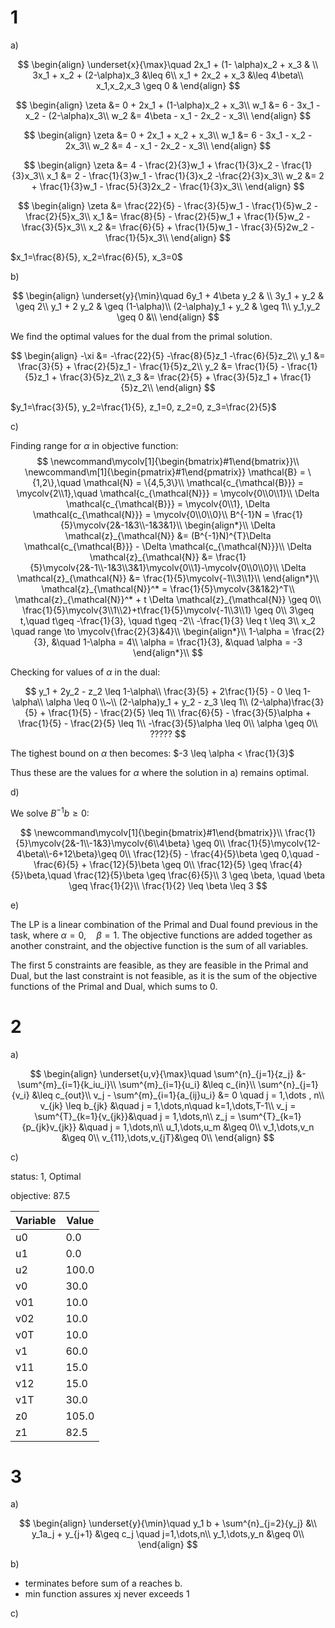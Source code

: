 # 1

a)

$$
\begin{align}
\underset{x}{\max}\quad 2x_1 + (1- \alpha)x_2 + x_3 & \\
3x_1 + x_2 + (2-\alpha)x_3 &\leq 6\\
x_1 + 2x_2 + x_3 &\leq 4\beta\\
x_1,x_2,x_3 \geq 0 &
\end{align}
$$

$$
\begin{align}
\zeta &= 0 + 2x_1 + (1-\alpha)x_2 + x_3\\
w_1 &= 6 - 3x_1 - x_2 - (2-\alpha)x_3\\
w_2 &= 4\beta - x_1 - 2x_2 - x_3\\
\end{align}
$$

$$
\begin{align}
\zeta &= 0 + 2x_1 + x_2 + x_3\\
w_1 &= 6 - 3x_1 - x_2 - 2x_3\\
w_2 &= 4 - x_1 - 2x_2 - x_3\\
\end{align}
$$

$$
\begin{align}
\zeta &= 4 - \frac{2}{3}w_1 + \frac{1}{3}x_2 - \frac{1}{3}x_3\\
x_1 &= 2 - \frac{1}{3}w_1 - \frac{1}{3}x_2 -\frac{2}{3}x_3\\
w_2 &= 2 + \frac{1}{3}w_1 - \frac{5}{3}2x_2 - \frac{1}{3}x_3\\
\end{align}
$$

$$
\begin{align}
\zeta &= \frac{22}{5} - \frac{3}{5}w_1 - \frac{1}{5}w_2 - \frac{2}{5}x_3\\
x_1 &= \frac{8}{5} - \frac{2}{5}w_1 + \frac{1}{5}w_2 - \frac{3}{5}x_3\\
x_2 &= \frac{6}{5} + \frac{1}{5}w_1 - \frac{3}{5}2w_2 - \frac{1}{5}x_3\\
\end{align}
$$


$x_1=\frac{8}{5}, x_2=\frac{6}{5}, x_3=0$

b)

$$
\begin{align}
\underset{y}{\min}\quad 6y_1 + 4\beta y_2 & \\
3y_1 + y_2 & \geq 2\\
y_1 + 2 y_2 & \geq (1-\alpha)\\
(2-\alpha)y_1 + y_2 & \geq 1\\
y_1,y_2 \geq 0 &\\
\end{align}
$$

We find the optimal values for the dual from the primal solution.

$$
\begin{align}
-\xi &= -\frac{22}{5} -\frac{8}{5}z_1 -\frac{6}{5}z_2\\
y_1 &= \frac{3}{5} + \frac{2}{5}z_1 - \frac{1}{5}z_2\\
y_2 &= \frac{1}{5} - \frac{1}{5}z_1 + \frac{3}{5}z_2\\
z_3 &= \frac{2}{5} + \frac{3}{5}z_1 + \frac{1}{5}z_2\\
\end{align}
$$

$y_1=\frac{3}{5}, y_2=\frac{1}{5}, z_1=0, z_2=0, z_3=\frac{2}{5}$


c)

Finding range for $\alpha$ in objective function:
$$
\newcommand\mycolv[1]{\begin{bmatrix}#1\end{bmatrix}}\\
\newcommand\m[1]{\begin{pmatrix}#1\end{pmatrix}} 
\mathcal{B} = \{1,2\},\quad \mathcal{N} = \{4,5,3\}\\
\mathcal{c_{\mathcal{B}}} = \mycolv{2\\1},\quad \mathcal{c_{\mathcal{N}}} = \mycolv{0\\0\\1}\\
\Delta \mathcal{c_{\mathcal{B}}} = \mycolv{0\\1}, \Delta \mathcal{c_{\mathcal{N}}} = \mycolv{0\\0\\0}\\
B^{-1}N = \frac{1}{5}\mycolv{2&-1&3\\-1&3&1}\\
\begin{align*}\\
\Delta \mathcal{z}_{\mathcal{N}} &= (B^{-1}N)^{T}\Delta \mathcal{c_{\mathcal{B}}} - \Delta \mathcal{c_{\mathcal{N}}}\\
\Delta \mathcal{z}_{\mathcal{N}} &= \frac{1}{5}\mycolv{2&-1\\-1&3\\3&1}\mycolv{0\\1}-\mycolv{0\\0\\0}\\
\Delta \mathcal{z}_{\mathcal{N}} &= \frac{1}{5}\mycolv{-1\\3\\1}\\
\end{align*}\\
\mathcal{z}_{\mathcal{N}}^* = \frac{1}{5}\mycolv{3&1&2}^T\\
\mathcal{z}_{\mathcal{N}}^* + t \Delta \mathcal{z}_{\mathcal{N}} \geq 0\\
\frac{1}{5}\mycolv{3\\1\\2}+t\frac{1}{5}\mycolv{-1\\3\\1} \geq 0\\
3\geq t,\quad t\geq -\frac{1}{3}, \quad t\geq -2\\
-\frac{1}{3} \leq t \leq 3\\
x_2 \quad range \to \mycolv{\frac{2}{3}&4}\\
\begin{align*}\\
1-\alpha = \frac{2}{3}, &\quad 1-\alpha = 4\\
\alpha = \frac{1}{3}, &\quad \alpha = -3
\end{align*}\\
$$

Checking for values of $\alpha$ in the dual:

$$
y_1 + 2y_2 - z_2 \leq 1-\alpha\\
\frac{3}{5} + 2\frac{1}{5} - 0 \leq 1-\alpha\\
\alpha \leq 0
\\~\\
(2-\alpha)y_1 + y_2 - z_3 \leq 1\\
(2-\alpha)\frac{3}{5} + \frac{1}{5} - \frac{2}{5} \leq 1\\
\frac{6}{5} - \frac{3}{5}\alpha + \frac{1}{5} - \frac{2}{5} \leq 1\\
-\frac{3}{5}\alpha \leq 0\\
\alpha \geq 0\\
?????
$$

The tighest bound on $\alpha$ then becomes: $-3 \leq \alpha < \frac{1}{3}$

Thus these are the values for $\alpha$ where the solution in a) remains optimal.


d)

We solve $B^{-1}b \geq 0$:

$$
\newcommand\mycolv[1]{\begin{bmatrix}#1\end{bmatrix}}\\
\frac{1}{5}\mycolv{2&-1\\-1&3}\mycolv{6\\4\beta} \geq 0\\
\frac{1}{5}\mycolv{12-4\beta\\-6+12\beta}\geq 0\\
\frac{12}{5} - \frac{4}{5}\beta \geq 0,\quad -\frac{6}{5} + \frac{12}{5}\beta \geq 0\\
\frac{12}{5} \geq \frac{4}{5}\beta,\quad  \frac{12}{5}\beta \geq \frac{6}{5}\\
3 \geq \beta, \quad \beta \geq \frac{1}{2}\\
\frac{1}{2} \leq \beta \leq 3
$$

e)

The LP is a linear combination of the Primal and Dual found previous in the task,
where $\alpha =0,\quad \beta = 1$.
The objective functions are added together as another constraint, 
and the objective function is the sum of all variables.

The first 5 constraints are feasible, as they are feasible in the Primal and Dual,
but the last constraint is not feasible, as it is the sum of the objective functions 
of the Primal and Dual, which sums to 0.


# 2

a)

$$
\begin{align}
\underset{u,v}{\max}\quad \sum^{n}_{j=1}{z_j} &- \sum^{m}_{i=1}{k_iu_i}\\
\sum^{m}_{i=1}{u_i} &\leq c_{in}\\
\sum^{n}_{j=1}{v_i} &\leq c_{out}\\
v_j - \sum^{m}_{i=1}{a_{ij}u_i} &= 0 \quad j = 1,\dots , n\\
v_{jk} \leq b_{jk} &\quad j = 1,\dots,n\quad k=1,\dots,T-1\\
v_j = \sum^{T}_{k=1}{v_{jk}}&\quad j = 1,\dots,n\\
z_j = \sum^{T}_{k=1}{p_{jk}v_{jk}} &\quad j = 1,\dots,n\\
u_1,\dots,u_m &\geq 0\\
v_1,\dots,v_n &\geq 0\\
v_{11},\dots,v_{jT}&\geq 0\\
\end{align}
$$


c)

status: 1, Optimal

objective: 87.5

| Variable   | Value    |
|--------------- | --------------- |
|u0   | 0.0    |
|u1   | 0.0    |
|u2   | 100.0  |
|v0   | 30.0   |
|v01   | 10.0   |
|v02   | 10.0   |
|v0T   | 10.0   |
|v1   | 60.0   |
|v11   | 15.0   |
|v12   | 15.0   |
|v1T   | 30.0   |
|z0   | 105.0  |
|z1   | 82.5   |

# 3 

a) 

$$
\begin{align}
\underset{y}{\min}\quad y_1 b + \sum^{n}_{j=2}{y_j} &\\
y_1a_j + y_{j+1} &\geq c_j \quad j=1,\dots,n\\
y_1,\dots,y_n &\geq 0\\
\end{align}
$$

b)

- terminates before sum of a reaches b.
- min function assures xj never exceeds 1


c) 


